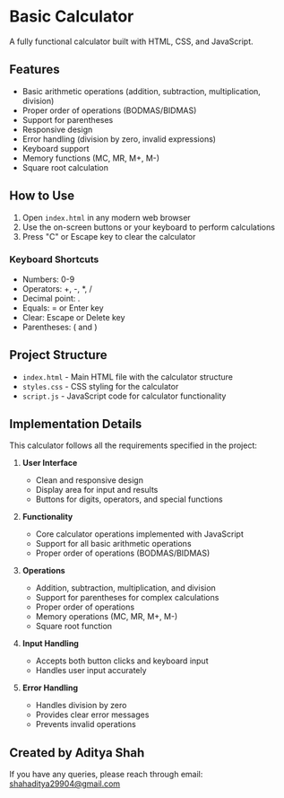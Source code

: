 # Basic Calculator

A fully functional calculator built with HTML, CSS, and JavaScript.

## Features

- Basic arithmetic operations (addition, subtraction, multiplication, division)
- Proper order of operations (BODMAS/BIDMAS)
- Support for parentheses
- Responsive design
- Error handling (division by zero, invalid expressions)
- Keyboard support
- Memory functions (MC, MR, M+, M-)
- Square root calculation

## How to Use

1. Open `index.html` in any modern web browser
2. Use the on-screen buttons or your keyboard to perform calculations
3. Press "C" or Escape key to clear the calculator

### Keyboard Shortcuts

- Numbers: 0-9
- Operators: +, -, *, /
- Decimal point: .
- Equals: = or Enter key
- Clear: Escape or Delete key
- Parentheses: ( and )

## Project Structure

- `index.html` - Main HTML file with the calculator structure
- `styles.css` - CSS styling for the calculator
- `script.js` - JavaScript code for calculator functionality

## Implementation Details

This calculator follows all the requirements specified in the project:

1. **User Interface**
   - Clean and responsive design
   - Display area for input and results
   - Buttons for digits, operators, and special functions

2. **Functionality**
   - Core calculator operations implemented with JavaScript
   - Support for all basic arithmetic operations
   - Proper order of operations (BODMAS/BIDMAS)

3. **Operations**
   - Addition, subtraction, multiplication, and division
   - Support for parentheses for complex calculations
   - Proper order of operations
   - Memory operations (MC, MR, M+, M-)
   - Square root function

4. **Input Handling**
   - Accepts both button clicks and keyboard input
   - Handles user input accurately

5. **Error Handling**
   - Handles division by zero
   - Provides clear error messages
   - Prevents invalid operations

## Created by Aditya Shah

If you have any queries, please reach through email: shahaditya29904@gmail.com 